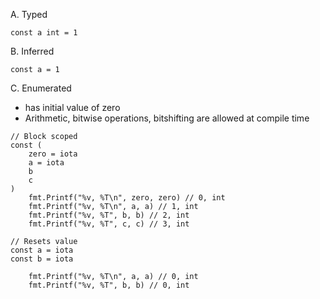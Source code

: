 A. Typed

`const a int = 1`

B. Inferred

`const a = 1`

C. Enumerated

- has initial value of zero
- Arithmetic, bitwise operations, bitshifting are allowed at compile time

```
// Block scoped
const (
    zero = iota
	a = iota
	b
    c
)
    fmt.Printf("%v, %T\n", zero, zero) // 0, int
	fmt.Printf("%v, %T\n", a, a) // 1, int
	fmt.Printf("%v, %T", b, b) // 2, int
    fmt.Printf("%v, %T", c, c) // 3, int

// Resets value
const a = iota
const b = iota

    fmt.Printf("%v, %T\n", a, a) // 0, int
	fmt.Printf("%v, %T", b, b) // 0, int
```
